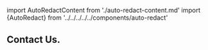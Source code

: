 import AutoRedactContent from './auto-redact-content.md'
import {AutoRedact} from '../../../../../components/auto-redact'

<Hero slots="heading" variant="fullwidth" theme="dark" customLayout className="contactUsHerobgImage Hero-Banner Sales-ContactUs Auto-Redact-Contact-Us" />

## Contact Us.

<AutoRedactContent/>

<AutoRedact/>
